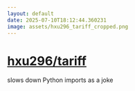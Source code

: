 ```yaml
---
layout: default
date: 2025-07-10T18:12:44.360231
image: assets/hxu296_tariff_cropped.png
---
```


# [hxu296/tariff](https://github.com/hxu296/tariff)

slows down Python imports as a joke
